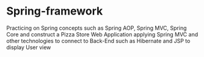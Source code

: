 # Spring-framework
Practicing on Spring concepts such as Spring AOP, Spring MVC, Spring Core and construct a Pizza Store Web Application applying Spring MVC and other technologies to connect to Back-End such as Hibernate and JSP to display User view
